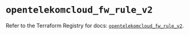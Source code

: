 # `opentelekomcloud_fw_rule_v2`

Refer to the Terraform Registry for docs: [`opentelekomcloud_fw_rule_v2`](https://registry.terraform.io/providers/opentelekomcloud/opentelekomcloud/1.36.39/docs/resources/fw_rule_v2).
